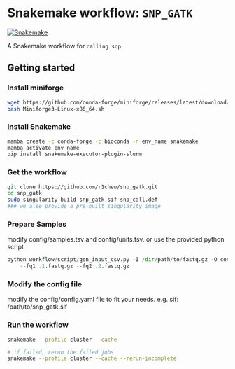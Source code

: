 # Snakemake workflow: `SNP_GATK`

[![Snakemake](https://img.shields.io/badge/snakemake-≥8.0.0-brightgreen.svg)](https://snakemake.github.io)

A Snakemake workflow for `calling snp`

## Getting started

### Install miniforge

```bash
wget https://github.com/conda-forge/miniforge/releases/latest/download/Miniforge3-Linux-x86_64.sh
bash Miniforge3-Linux-x86_64.sh
```

### Install Snakemake

```bash
mamba create -c conda-forge -c bioconda -n env_name snakemake
mamba activate env_name
pip install snakemake-executor-plugin-slurm
```

### Get the workflow

```bash
git clone https://github.com/r1cheu/snp_gatk.git
cd snp_gatk
sudo singularity build snp_gatk.sif snp_call.def
### we alse provide a pre-built singularity image
```

### Prepare Samples

modify config/samples.tsv and config/units.tsv.
or use the provided python script

```python
python workflow/script/gen_input_csv.py -I /dir/path/to/fastq.gz -O config \
    --fq1 .1.fastq.gz --fq2 .2.fastq.gz
```

### Modify the config file

modify the config/config.yaml file to fit your needs.
e.g. sif: /path/to/snp_gatk.sif

### Run the workflow

```bash
snakemake --profile cluster --cache

# if failed, rerun the failed jobs
snakemake --profile cluster --cache --rerun-incomplete
```

